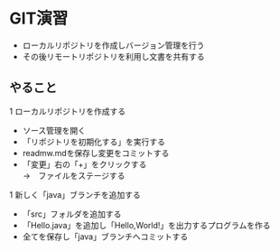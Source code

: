 # GIT演習

- ローカルリポジトリを作成しバージョン管理を行う
- その後リモートリポジトリを利用し文書を共有する

## やること

1 ローカルリポジトリを作成する

- ソース管理を開く
- 「リポジトリを初期化する」を実行する
- readmw.mdを保存し変更をコミットする
- 「変更」右の「+」をクリックする \
    →　ファイルをステージする

1 新しく「java」ブランチを追加する

- 「src」フォルダを追加する
- 「Hello.java」を追加し「Hello,World!」を出力するプログラムを作る
- 全てを保存し「java」ブランチへコミットする